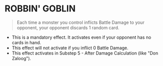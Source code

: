 
# ROBBIN' GOBLIN  
> Each time a monster you control inflicts Battle Damage to your opponent, your opponent discards 1 random card.

*   This is a mandatory effect. It activates even if your opponent has no cards in hand.
*   This effect will not activate if you inflict 0 Battle Damage.
*   This effect activates in Substep 5 - After Damage Calculation (like "Don Zaloog").

  